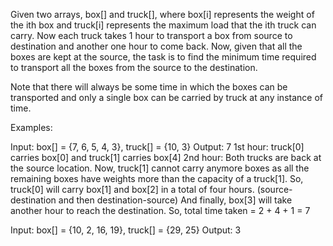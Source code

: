 Given two arrays, box[] and truck[], where box[i] represents the weight of the ith box and truck[i] represents the maximum load that the ith truck can carry. Now each truck takes 1 hour to transport a box from source to destination and another one hour to come back. Now, given that all the boxes are kept at the source, the task is to find the minimum time required to transport all the boxes from the source to the destination. 

Note that there will always be some time in which the boxes can be transported and only a single box can be carried by truck at any instance of time.

Examples:  

Input: box[] = {7, 6, 5, 4, 3}, truck[] = {10, 3} 
Output: 7 
1st hour: truck[0] carries box[0] and truck[1] carries box[4] 
2nd hour: Both trucks are back at the source location. 
Now, truck[1] cannot carry anymore boxes as all the remaining boxes 
have weights more than the capacity of a truck[1]. 
So, truck[0] will carry box[1] and box[2] 
in a total of four hours. (source-destination and then destination-source) 
And finally, box[3] will take another hour to reach the destination. 
So, total time taken = 2 + 4 + 1 = 7


Input: box[] = {10, 2, 16, 19}, truck[] = {29, 25} 
Output: 3
